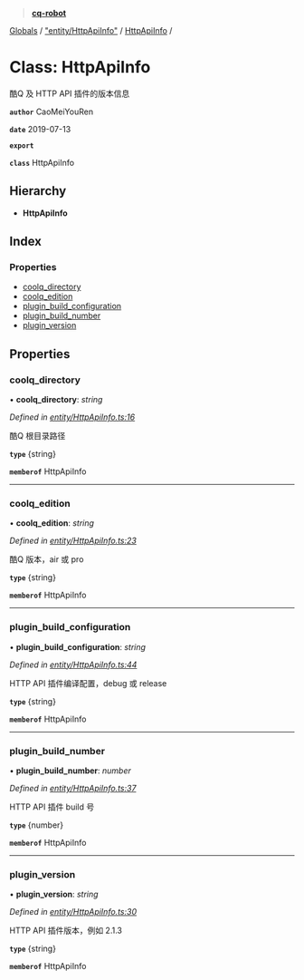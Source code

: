 > **[cq-robot](../README.md)**

[Globals](../globals.md) / ["entity/HttpApiInfo"](../modules/_entity_httpapiinfo_.md) / [HttpApiInfo](_entity_httpapiinfo_.httpapiinfo.md) /

# Class: HttpApiInfo

酷Q 及 HTTP API 插件的版本信息

**`author`** CaoMeiYouRen

**`date`** 2019-07-13

**`export`** 

**`class`** HttpApiInfo

## Hierarchy

* **HttpApiInfo**

## Index

### Properties

* [coolq_directory](_entity_httpapiinfo_.httpapiinfo.md#coolq_directory)
* [coolq_edition](_entity_httpapiinfo_.httpapiinfo.md#coolq_edition)
* [plugin_build_configuration](_entity_httpapiinfo_.httpapiinfo.md#plugin_build_configuration)
* [plugin_build_number](_entity_httpapiinfo_.httpapiinfo.md#plugin_build_number)
* [plugin_version](_entity_httpapiinfo_.httpapiinfo.md#plugin_version)

## Properties

###  coolq_directory

• **coolq_directory**: *string*

*Defined in [entity/HttpApiInfo.ts:16](https://github.com/CaoMeiYouRen/node-cq-robot/blob/0d80772/src/entity/HttpApiInfo.ts#L16)*

酷Q 根目录路径

**`type`** {string}

**`memberof`** HttpApiInfo

___

###  coolq_edition

• **coolq_edition**: *string*

*Defined in [entity/HttpApiInfo.ts:23](https://github.com/CaoMeiYouRen/node-cq-robot/blob/0d80772/src/entity/HttpApiInfo.ts#L23)*

酷Q 版本，air 或 pro

**`type`** {string}

**`memberof`** HttpApiInfo

___

###  plugin_build_configuration

• **plugin_build_configuration**: *string*

*Defined in [entity/HttpApiInfo.ts:44](https://github.com/CaoMeiYouRen/node-cq-robot/blob/0d80772/src/entity/HttpApiInfo.ts#L44)*

HTTP API 插件编译配置，debug 或 release

**`type`** {string}

**`memberof`** HttpApiInfo

___

###  plugin_build_number

• **plugin_build_number**: *number*

*Defined in [entity/HttpApiInfo.ts:37](https://github.com/CaoMeiYouRen/node-cq-robot/blob/0d80772/src/entity/HttpApiInfo.ts#L37)*

HTTP API 插件 build 号

**`type`** {number}

**`memberof`** HttpApiInfo

___

###  plugin_version

• **plugin_version**: *string*

*Defined in [entity/HttpApiInfo.ts:30](https://github.com/CaoMeiYouRen/node-cq-robot/blob/0d80772/src/entity/HttpApiInfo.ts#L30)*

HTTP API 插件版本，例如 2.1.3

**`type`** {string}

**`memberof`** HttpApiInfo